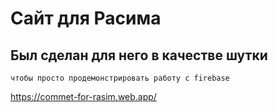 # Сайт для Расима

## Был сделан для него в качестве шутки
```
чтобы просто продемонстрировать работу с firebase
```
https://commet-for-rasim.web.app/
